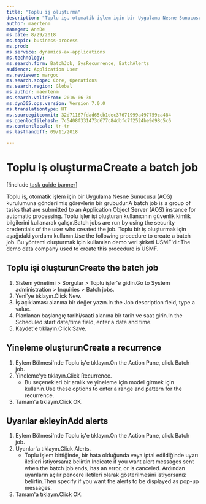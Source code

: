 ```yaml
--- 
title: "Toplu iş oluşturma"
description: "Toplu iş, otomatik işlem için bir Uygulama Nesne Sunucusu (AOS) kurulumuna gönderilmiş görevlerin bir grubudur."
author: maertenm
manager: AnnBe
ms.date: 8/29/2018
ms.topic: business-process
ms.prod: 
ms.service: dynamics-ax-applications
ms.technology: 
ms.search.form: BatchJob, SysRecurrence, BatchAlerts
audience: Application User
ms.reviewer: margoc
ms.search.scope: Core, Operations
ms.search.region: Global
ms.author: maertenm
ms.search.validFrom: 2016-06-30
ms.dyn365.ops.version: Version 7.0.0
ms.translationtype: HT
ms.sourcegitcommit: 32d71167fdad65cb1dec37671999a497759ca484
ms.openlocfilehash: 7c5408f331473d677c84dbfc7f2524be9d98c5c6
ms.contentlocale: tr-tr
ms.lasthandoff: 09/11/2018

---
```

# <a name="create-a-batch-job"></a><span data-ttu-id="95b46-103">Toplu iş oluşturma</span><span class="sxs-lookup"><span data-stu-id="95b46-103">Create a batch job</span></span>

[!include [task guide banner](../../includes/task-guide-banner.md)]

<span data-ttu-id="95b46-104">Toplu iş, otomatik işlem için bir Uygulama Nesne Sunucusu (AOS) kurulumuna gönderilmiş görevlerin bir grubudur.</span><span class="sxs-lookup"><span data-stu-id="95b46-104">A batch job is a group of tasks that are submitted to an Application Object Server (AOS) instance for automatic processing.</span></span> <span data-ttu-id="95b46-105">Toplu işler işi oluşturan kullanıcının güvenlik kimlik bilgilerini kullanarak çalışır.</span><span class="sxs-lookup"><span data-stu-id="95b46-105">Batch jobs are run by using the security credentials of the user who created the job.</span></span> <span data-ttu-id="95b46-106">Toplu bir iş oluşturmak için aşağıdaki yordamı kullanın.</span><span class="sxs-lookup"><span data-stu-id="95b46-106">Use the following procedure to create a batch job.</span></span> <span data-ttu-id="95b46-107">Bu yöntemi oluşturmak için kullanılan demo veri şirketi USMF'dir.</span><span class="sxs-lookup"><span data-stu-id="95b46-107">The demo data company used to create this procedure is USMF.</span></span>


## <a name="create-the-batch-job"></a><span data-ttu-id="95b46-108">Toplu işi oluşturun</span><span class="sxs-lookup"><span data-stu-id="95b46-108">Create the batch job</span></span>
1. <span data-ttu-id="95b46-109">Sistem yönetimi > Sorgular > Toplu işler'e gidin.</span><span class="sxs-lookup"><span data-stu-id="95b46-109">Go to System administration > Inquiries > Batch jobs.</span></span>
2. <span data-ttu-id="95b46-110">Yeni'ye tıklayın.</span><span class="sxs-lookup"><span data-stu-id="95b46-110">Click New.</span></span>
3. <span data-ttu-id="95b46-111">İş açıklaması alanına bir değer yazın.</span><span class="sxs-lookup"><span data-stu-id="95b46-111">In the Job description field, type a value.</span></span>
4. <span data-ttu-id="95b46-112">Planlanan başlangıç tarihi/saati alanına bir tarih ve saat girin.</span><span class="sxs-lookup"><span data-stu-id="95b46-112">In the Scheduled start date/time field, enter a date and time.</span></span>
5. <span data-ttu-id="95b46-113">Kaydet'e tıklayın.</span><span class="sxs-lookup"><span data-stu-id="95b46-113">Click Save.</span></span>

## <a name="create-a-recurrence"></a><span data-ttu-id="95b46-114">Yineleme oluşturun</span><span class="sxs-lookup"><span data-stu-id="95b46-114">Create a recurrence</span></span>
1. <span data-ttu-id="95b46-115">Eylem Bölmesi'nde Toplu iş'e tıklayın.</span><span class="sxs-lookup"><span data-stu-id="95b46-115">On the Action Pane, click Batch job.</span></span>
2. <span data-ttu-id="95b46-116">Yineleme'ye tıklayın.</span><span class="sxs-lookup"><span data-stu-id="95b46-116">Click Recurrence.</span></span>
    * <span data-ttu-id="95b46-117">Bu seçenekleri bir aralık ve yineleme için model girmek için kullanın.</span><span class="sxs-lookup"><span data-stu-id="95b46-117">Use these options to enter a range and pattern for the recurrence.</span></span>  
3. <span data-ttu-id="95b46-118">Tamam'a tıklayın.</span><span class="sxs-lookup"><span data-stu-id="95b46-118">Click OK.</span></span>

## <a name="add-alerts"></a><span data-ttu-id="95b46-119">Uyarılar ekleyin</span><span class="sxs-lookup"><span data-stu-id="95b46-119">Add alerts</span></span>
1. <span data-ttu-id="95b46-120">Eylem Bölmesi'nde Toplu iş'e tıklayın.</span><span class="sxs-lookup"><span data-stu-id="95b46-120">On the Action Pane, click Batch job.</span></span>
2. <span data-ttu-id="95b46-121">Uyarılar'a tıklayın.</span><span class="sxs-lookup"><span data-stu-id="95b46-121">Click Alerts.</span></span>
    * <span data-ttu-id="95b46-122">Toplu işlem bittiğinde, bir hata olduğunda veya iptal edildiğinde uyarı iletileri istiyorsanız belirtin.</span><span class="sxs-lookup"><span data-stu-id="95b46-122">Indicate if you want alert messages sent when the batch job ends, has an error, or is canceled.</span></span> <span data-ttu-id="95b46-123">Ardından uyarıların açılır pencere iletileri olarak gösterilmesini istiyorsanız belirtin.</span><span class="sxs-lookup"><span data-stu-id="95b46-123">Then specify if you want the alerts to be displayed as pop-up messages.</span></span>   
3. <span data-ttu-id="95b46-124">Tamam'a tıklayın.</span><span class="sxs-lookup"><span data-stu-id="95b46-124">Click OK.</span></span>


